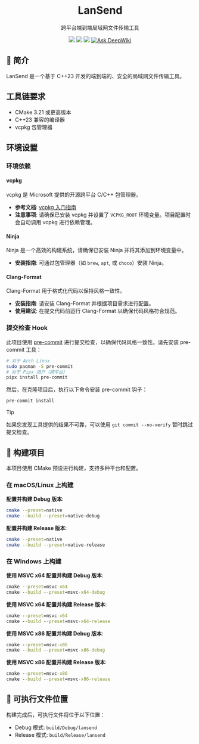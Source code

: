 <h1 align="center">
  LanSend
</h1>
<p align="center">
  跨平台端到端局域网文件传输工具
</p>

<p align="center">
  <img src="https://img.shields.io/badge/language-C%2B%2B23-yellow.svg">
  <img src="https://img.shields.io/badge/platform-Windows%20%7C%20macOS%20%7C%20Linux-lightgreen.svg">
  <img src="https://img.shields.io/badge/network-boost.asio-blue.svg">
  <a href="https://deepwiki.com/CodeSoul-bytedance/LanSend"><img src="https://deepwiki.com/badge.svg" alt="Ask DeepWiki"></a>
</p>


## :pushpin: 简介

LanSend 是一个基于 C++23 开发的端到端的、安全的局域网文件传输工具。

## 工具链要求

- CMake 3.21 或更高版本
- C++23 兼容的编译器
- vcpkg 包管理器

## 环境设置

### 环境依赖

#### vcpkg

vcpkg 是 Microsoft 提供的开源跨平台 C/C++ 包管理器。

- **参考文档**: [vcpkg 入门指南](https://learn.microsoft.com/zh-cn/vcpkg/get_started/get-started?pivots=shell-powershell)
- **注意事项**: 请确保已安装 vcpkg 并设置了 `VCPKG_ROOT` 环境变量。项目配置时会自动调用 vcpkg 进行依赖管理。

#### Ninja

Ninja 是一个高效的构建系统，请确保已安装 Ninja 并将其添加到环境变量中。

- **安装指南**: 可通过包管理器（如 `brew`, `apt`, 或 `choco`）安装 Ninja。

#### Clang-Format

Clang-Format 用于格式化代码以保持风格一致性。

- **安装指南**: 请安装 Clang-Format 并根据项目需求进行配置。
- **使用建议**: 在提交代码前运行 Clang-Format 以确保代码风格符合规范。

### 提交检查 Hook

此项目使用 [pre-commit](https://pre-commit.com/) 进行提交检查，以确保代码风格一致性。请先安装 pre-commit 工具：

```bash
# 对于 Arch Linux
sudo pacman -S pre-commit
# 对于 Pipx 用户（跨平台）
pipx install pre-commit
```

然后，在克隆项目后，执行以下命令安装 pre-commit 钩子：

```bash
pre-commit install
```

> [!TIP]  
> 如果您发现工具提供的结果不可靠，可以使用 `git commit --no-verify` 暂时跳过提交检查。

## :triangular_ruler: 构建项目

本项目使用 CMake 预设进行构建，支持多种平台和配置。

### 在 macOS/Linux 上构建

**配置并构建 Debug 版本**:

```bash
cmake --preset=native
cmake --build --preset=native-debug
```

**配置并构建 Release 版本**:

```bash
cmake --preset=native
cmake --build --preset=native-release
```

### 在 Windows 上构建

**使用 MSVC x64 配置并构建 Debug 版本**:

```cmd
cmake --preset=msvc-x64
cmake --build --preset=msvc-x64-debug
```

**使用 MSVC x64 配置并构建 Release 版本**:

```cmd
cmake --preset=msvc-x64
cmake --build --preset=msvc-x64-release
```

**使用 MSVC x86 配置并构建 Debug 版本**:

```cmd
cmake --preset=msvc-x86
cmake --build --preset=msvc-x86-debug
```

**使用 MSVC x86 配置并构建 Release 版本**:

```cmd
cmake --preset=msvc-x86
cmake --build --preset=msvc-x86-release
```

## :open_file_folder: 可执行文件位置

构建完成后，可执行文件将位于以下位置：

- Debug 模式: `build/Debug/lansend`
- Release 模式: `build/Release/lansend`
